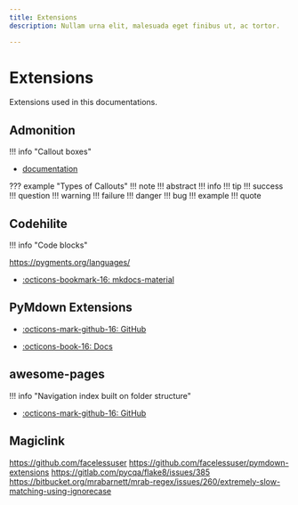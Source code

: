 ```yaml
---
title: Extensions
description: Nullam urna elit, malesuada eget finibus ut, ac tortor.

---
```


# Extensions

Extensions used in this documentations.

## Admonition

!!! info "Callout boxes"

* [documentation](https://squidfunk.github.io/mkdocs-material/extensions/admonition/)

??? example "Types of Callouts"
    !!! note
    !!! abstract
    !!! info
    !!! tip
    !!! success
    !!! question
    !!! warning
    !!! failure
    !!! danger
    !!! bug
    !!! example
    !!! quote

## Codehilite

!!! info "Code blocks"

https://pygments.org/languages/

* [:octicons-bookmark-16: mkdocs-material](https://squidfunk.github.io/mkdocs-material/extensions/codehilite/)

## PyMdown Extensions

* [:octicons-mark-github-16: GitHub](https://github.com/facelessuser/pymdown-extensions)

* [:octicons-book-16: Docs](https://facelessuser.github.io/pymdown-extensions/)

## awesome-pages

!!! info "Navigation index built on folder structure"

* [:octicons-mark-github-16: GitHub](https://github.com/lukasgeiter/mkdocs-awesome-pages-plugin/)

## Magiclink

https://github.com/facelessuser
https://github.com/facelessuser/pymdown-extensions
https://gitlab.com/pycqa/flake8/issues/385
https://bitbucket.org/mrabarnett/mrab-regex/issues/260/extremely-slow-matching-using-ignorecase
